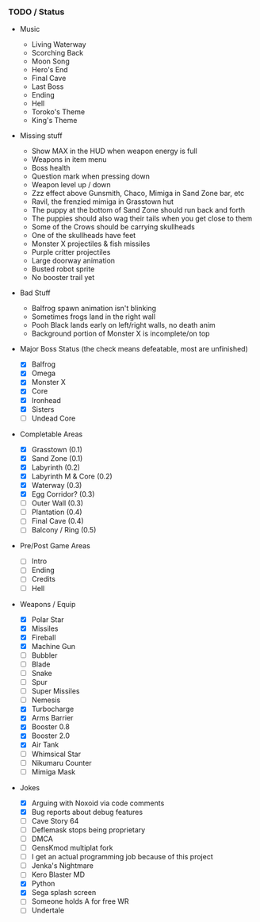 ### TODO / Status

- Music
  - Living Waterway
  - Scorching Back
  - Moon Song
  - Hero's End
  - Final Cave
  - Last Boss
  - Ending
  - Hell
  - Toroko's Theme
  - King's Theme

- Missing stuff
  - Show MAX in the HUD when weapon energy is full
  - Weapons in item menu
  - Boss health
  - Question mark when pressing down
  - Weapon level up / down
  - Zzz effect above Gunsmith, Chaco, Mimiga in Sand Zone bar, etc
  - Ravil, the frenzied mimiga in Grasstown hut
  - The puppy at the bottom of Sand Zone should run back and forth
  - The puppies should also wag their tails when you get close to them
  - Some of the Crows should be carrying skullheads
  - One of the skullheads have feet
  - Monster X projectiles & fish missiles
  - Purple critter projectiles
  - Large doorway animation
  - Busted robot sprite
  - No booster trail yet

- Bad Stuff
  - Balfrog spawn animation isn't blinking
  - Sometimes frogs land in the right wall
  - Pooh Black lands early on left/right walls, no death anim
  - Background portion of Monster X is incomplete/on top
  
- Major Boss Status (the check means defeatable, most are unfinished)
  - [x] Balfrog
  - [x] Omega
  - [x] Monster X
  - [x] Core
  - [x] Ironhead
  - [x] Sisters
  - [ ] Undead Core
  
- Completable Areas
  - [x] Grasstown (0.1)
  - [x] Sand Zone (0.1)
  - [x] Labyrinth (0.2)
  - [x] Labyrinth M & Core (0.2)
  - [x] Waterway (0.3)
  - [x] Egg Corridor? (0.3)
  - [ ] Outer Wall (0.3)
  - [ ] Plantation (0.4)
  - [ ] Final Cave (0.4)
  - [ ] Balcony / Ring (0.5)
  
- Pre/Post Game Areas
  - [ ] Intro
  - [ ] Ending
  - [ ] Credits
  - [ ] Hell

- Weapons / Equip
  - [x] Polar Star
  - [x] Missiles
  - [x] Fireball
  - [x] Machine Gun
  - [ ] Bubbler
  - [ ] Blade
  - [ ] Snake
  - [ ] Spur
  - [ ] Super Missiles
  - [ ] Nemesis
  - [x] Turbocharge
  - [x] Arms Barrier
  - [x] Booster 0.8
  - [x] Booster 2.0
  - [x] Air Tank
  - [ ] Whimsical Star
  - [ ] Nikumaru Counter
  - [ ] Mimiga Mask

- Jokes
  - [x] Arguing with Noxoid via code comments
  - [x] Bug reports about debug features
  - [ ] Cave Story 64
  - [ ] Deflemask stops being proprietary
  - [ ] DMCA
  - [ ] GensKmod multiplat fork
  - [ ] I get an actual programming job because of this project
  - [ ] Jenka's Nightmare
  - [ ] Kero Blaster MD
  - [x] Python
  - [x] Sega splash screen
  - [ ] Someone holds A for free WR
  - [ ] Undertale
